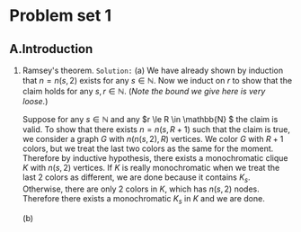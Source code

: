# Problem set 1

## A.Introduction

1. Ramsey's theorem.
    `Solution:` (a) We have already shown by induction that $n = n(s, 2)$ exists for any $s \in \mathbb{N}$. Now we induct on $r$ to show that the claim holds for any $s, r \in \mathbb{N}$. (*Note the bound we give here is very loose.*) 

    Suppose for any $s \in \mathbb{N}$ and any $r \le R \in \mathbb{N} $ the claim is valid. To show that there exists $n = n(s, R + 1)$ such that the claim is true, we consider a graph $G$ with $n(n(s, 2), R)$ vertices. We color $G$ with $R + 1$ colors, but we treat the last two colors as the same for the moment. Therefore by inductive hypothesis, there exists a monochromatic clique $K$ with $n(s,2)$ vertices. If $K$ is really monochromatic when we treat the last 2 colors as different, we are done because it contains $K_s$. Otherwise, there are only 2 colors in $K$, which has $n(s,2)$ nodes. Therefore there exists a monochromatic $K_s$ in $K$ and we are done.

    (b)